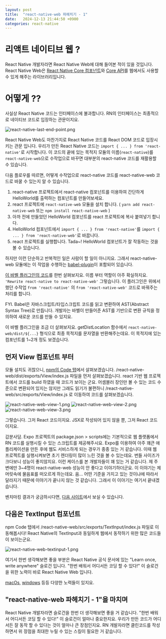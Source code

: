 ```yaml
---
layout: post
title:  "react-native-web 파헤치기 - 1"
date:   2024-12-13 21:44:50 +0900
categories: react-native
---
```


# 리액트 네이티브 웹 ?

React Native 개발자라면 React Native Web에 대해 들어본 적이 있을 것입니다.
React Native Web은 [React Native Core 컴포넌트](https://reactnative.dev/docs/0.72/components-and-apis)와 [Core API](https://reactnative.dev/docs/0.72/usewindowdimensions)를 웹에서도 사용할 수 있게 해주는 라이브러리입니다.

# 어떻게 ??

사실상 React Native 코드는 인터페이스에 불과합니다. RN의 인터페이스는 최종적으로 네이티브 코드로 입장하는 관문이지요.

![react-native-last-end-point.png](../imgs/react-native-last-end-point.png)

React Native Web도 마찬가지로 React Native 코드를 React DOM 코드로 입장시키는 관문 입니다.
우리가 만든 React Native 코드는 `import { ... } from 'react-native'`로 시작합니다. 이 코드의 끝에 있는 목적지 모듈의 이름(`react-native`)를 `react-native-web`으로 수작업으로 바꾸면 대부분의 react-native 코드를 재활용할 수 있습니다.

다음 플로우를 따르면, 어떻게 수작업으로 react-native 코드를 react-native-web 코드로 바꿀 수 있는지 알 수 있습니다.
1. react-native 프로젝트에서 react-native 컴포넌트를 이용하여 간단하게 HelloWorld를 출력하는 컴포넌트를 만들어보세요.
2. react 프로젝트에 `react-native-web` 모듈을 설치 합니다. ( `yarn add react-native-web` 또는 `npm install react-native-web` )
3. 아까 전에 만들었던 HelloWorld 컴포넌트를 react 프로젝트에 복사 붙여넣기 합니다.
4. HelloWorld 컴포넌트에서 `import { ... } from 'react-native'`를 `import { ... } from 'react-native-web'`로 바꿉니다.
5. react 프로젝트를 실행합니다. Tada~! HelloWorld 컴포넌트가 잘 작동하는 것을 볼 수 있습니다.

하지만 이런 단순하고 반복적인 일은 사람이 할 일이 아니지요. 그래서 react-native-web 모듈에는 이 작업을 수행하는 [babel-plugin](https://github.com/necolas/react-native-web/tree/master/packages/babel-plugin-react-native-web)이 포함되어 있습니다.

[이 바벨 플러그인의 코드](https://github.com/necolas/react-native-web/blob/master/packages/babel-plugin-react-native-web/src/index.js)를 한번 살펴보지요.
이름 부터 역할이 아주 확실하지요. `'Rewrite react-native to react-native-web'` 그렇습니다. 이 플러그인은 위에서 했던 수작업 `from 'react-native'` 의 `from 'react-native-web'` 코드로 바꿔주는 처리를 합니다.

FYI. Babel은 자바스크립트/타입스크립트 코드를 읽고 변환하여 AST(Abstract Syntax Tree)로 만듭니다. 개발자는 바벨이 만들어준 AST를 기반으로 변환 규칙을 정의하여 새로운 코드를 만들 수 있지요.

이 바벨 플러그인을 조금 더 살펴보지요. getDistLocation 함수에서 `react-native-web/dist/${...}` 형식으로 최종 목적지를 문자열을 반환해주는데요. 이 목적지에 있는 컴포넌트를 1~2개 정도 보겠습니다.

## 먼저 View 컴포넌트 부터

모듈 설치도 귀찮으니, [npm의 Code 탭](https://www.npmjs.com/package/react-native-web?activeTab=code)에서 살펴보겠습니다.
/react-native-web/dist/exports/View/index.js 파일을 먼저 살펴보겠습니다. react 기반 웹 프로젝트에서 코드를 build 하였을 때 코드가 보이는 군요.
어셈블러 장인만 볼 수 있는 코드 수준으로 변환되어 있지는 않지만 그래도 읽기가 불편하니 /react-native-web/src/exports/View/index.js 로 이동하여 코드를 살펴보겠습니다.

![react-native-web-view-1.png](../imgs/react-native-web-view-1.png)
![react-native-web-view-2.png](../imgs/react-native-web-view-2.png)
![react-native-web-view-3.png](../imgs/react-native-web-view-3.png)

그렇습니다. 그저 React 코드이지요. JSX로 작성되어 있지 않을 뿐, 그저 React 코드이지요.

갑분사담. Expo 프로젝트의 package.json > scripts에는 기본적으로 웹 플랫폼에서 RN 코드를 실행시킬 수 있는 스크립트를 제공해주시요. Expo를 이용하여 아주 꽤큰 애플리케이션을 만든 후에 웹도 서비스하게 되는 경우가 종종 있는 거 같습니다.
이때 웹 프로젝트를 실행시켜보면 초기 렌더링이 많이 느린 것을 볼 수 있는데요. 번들 사이즈가 크다보니 성능이 좋지않지요. 이런 케이스를 본 개발자들이 꽤 있는 거 같습니다. 제 주변에만 3~4명이 react-native-web 성능이 안 좋다고 이야기하더군요.
이 이야기는 제 머릿속에 물음표를 떠오르게 하는데요. 음... 어떤 기준을 가지고 있는 것이냐에 따라서 달라지기 때문에 이야기가 끝나지 않는 것 같습니다. 그래서 이 이야기는 여기서 끝내겠습니다.

벤치마킹 결과가 궁금하시다면, [다음 사이트](https://necolas.github.io/react-native-web/benchmarks/)에서 보실 수 있습니다.

## 다음은 TextInput 컴포넌트

npm Code 탭에서 /react-native-web/src/exports/TextInput/index.js 파일로 이동해봅시다!
React Native의 TextInput과 동일하게 웹에서 동작하기 위한 많은 코드들이 보이는군요.

![react-native-web-textinput-1.png](../imgs/react-native-web-textinput-1.png)

여기서 한번 생각해보면 좋을 부분은 React Native 공식 문서에 있는 "Learn once, write anywhere" 슬로건 입니다.
"한번 배워서 어디서든 코딩 할 수 있다!" 이 슬로건을 위한 노력이 바로 React Native Web 입니다.

[macOs](https://github.com/microsoft/react-native-macos), [windows](react-native-windows) 등등 다양한 노력들이 있지요.

## "react-native-web 파헤치기 - 1"을 마치며

React Native 개발자라면 슬로건을 한번 더 생각해보면 좋을 거 같습니다. "한번 배워서 어디서든 코딩 할 수 있다!" 이 슬로건이 얼마나 중요한지요.
우리가 만든 코드가 어디서든 잘 동작 할 수 있다는 것이 얼마나 큰 장점인지요. RN 개발자라면 클린코드를 작성하면서 위 장점을 최대한 누릴 수 있는 스킬이 필요한 거 같습니다.

[docs react-native-web]: https://necolas.github.io/react-native-web/
[github react-native-web]: https://github.com/necolas/react-native-web
